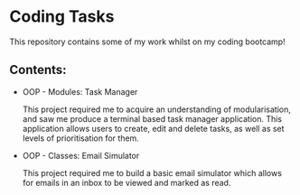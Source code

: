 # Coding Tasks

This repository contains some of my work whilst on my coding bootcamp!

## Contents:

- OOP - Modules: Task Manager

  This project required me to acquire an understanding of modularisation, and saw me produce a terminal based task manager application. This application allows users to create,
  edit and delete tasks, as well as set levels of prioritisation for them.

- OOP - Classes: Email Simulator

  This project required me to build a basic email simulator which allows for emails in an inbox to be viewed and marked as read.
